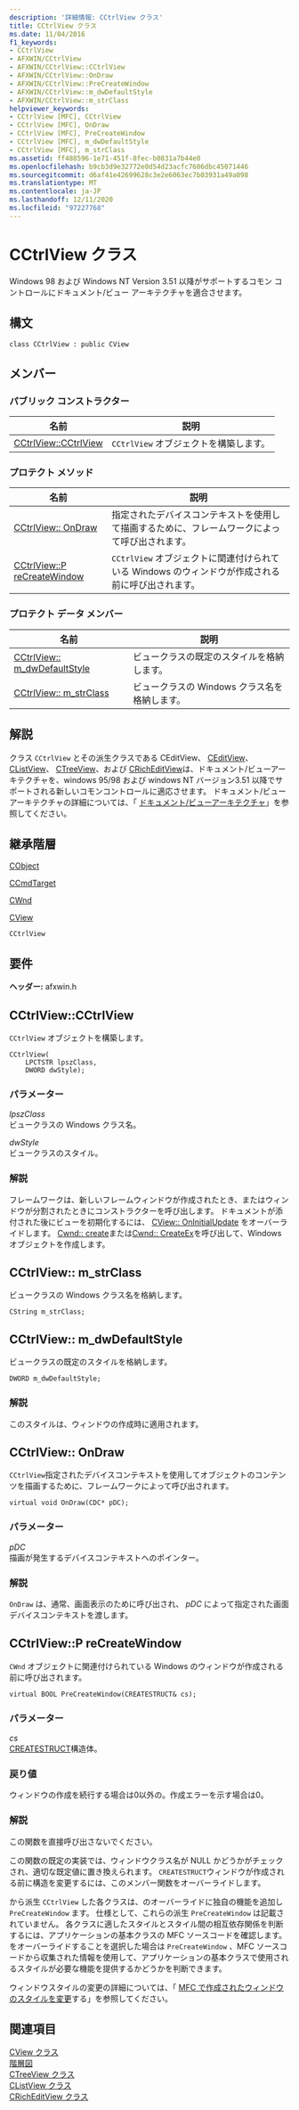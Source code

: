 ```yaml
---
description: '詳細情報: CCtrlView クラス'
title: CCtrlView クラス
ms.date: 11/04/2016
f1_keywords:
- CCtrlView
- AFXWIN/CCtrlView
- AFXWIN/CCtrlView::CCtrlView
- AFXWIN/CCtrlView::OnDraw
- AFXWIN/CCtrlView::PreCreateWindow
- AFXWIN/CCtrlView::m_dwDefaultStyle
- AFXWIN/CCtrlView::m_strClass
helpviewer_keywords:
- CCtrlView [MFC], CCtrlView
- CCtrlView [MFC], OnDraw
- CCtrlView [MFC], PreCreateWindow
- CCtrlView [MFC], m_dwDefaultStyle
- CCtrlView [MFC], m_strClass
ms.assetid: ff488596-1e71-451f-8fec-b0831a7b44e0
ms.openlocfilehash: b9cb3d9e32772e0d54d23acfc7606dbc45071446
ms.sourcegitcommit: d6af41e42699628c3e2e6063ec7b03931a49a098
ms.translationtype: MT
ms.contentlocale: ja-JP
ms.lasthandoff: 12/11/2020
ms.locfileid: "97227768"
---
```

# <a name="cctrlview-class"></a>CCtrlView クラス

Windows 98 および Windows NT Version 3.51 以降がサポートするコモン コントロールにドキュメント/ビュー アーキテクチャを適合させます。

## <a name="syntax"></a>構文

```
class CCtrlView : public CView
```

## <a name="members"></a>メンバー

### <a name="public-constructors"></a>パブリック コンストラクター

|名前|説明|
|----------|-----------------|
|[CCtrlView::CCtrlView](#cctrlview)|`CCtrlView` オブジェクトを構築します。|

### <a name="protected-methods"></a>プロテクト メソッド

|名前|説明|
|----------|-----------------|
|[CCtrlView:: OnDraw](#ondraw)|指定されたデバイスコンテキストを使用して描画するために、フレームワークによって呼び出されます。|
|[CCtrlView::P reCreateWindow](#precreatewindow)|`CCtrlView` オブジェクトに関連付けられている Windows のウィンドウが作成される前に呼び出されます。|

### <a name="protected-data-members"></a>プロテクト データ メンバー

|名前|説明|
|----------|-----------------|
|[CCtrlView:: m_dwDefaultStyle](#m_dwdefaultstyle)|ビュークラスの既定のスタイルを格納します。|
|[CCtrlView:: m_strClass](#m_strclass)|ビュークラスの Windows クラス名を格納します。|

## <a name="remarks"></a>解説

クラス `CCtrlView` とその派生クラスである CEditView、 [CEditView](../../mfc/reference/ceditview-class.md)、 [CListView](../../mfc/reference/clistview-class.md)、 [CTreeView](../../mfc/reference/ctreeview-class.md)、および [CRichEditView](../../mfc/reference/cricheditview-class.md)は、ドキュメント/ビューアーキテクチャを、windows 95/98 および windows NT バージョン3.51 以降でサポートされる新しいコモンコントロールに適応させます。 ドキュメント/ビューアーキテクチャの詳細については、「 [ドキュメント/ビューアーキテクチャ](../../mfc/document-view-architecture.md)」を参照してください。

## <a name="inheritance-hierarchy"></a>継承階層

[CObject](../../mfc/reference/cobject-class.md)

[CCmdTarget](../../mfc/reference/ccmdtarget-class.md)

[CWnd](../../mfc/reference/cwnd-class.md)

[CView](../../mfc/reference/cview-class.md)

`CCtrlView`

## <a name="requirements"></a>要件

**ヘッダー:** afxwin.h

## <a name="cctrlviewcctrlview"></a><a name="cctrlview"></a> CCtrlView::CCtrlView

`CCtrlView` オブジェクトを構築します。

```
CCtrlView(
    LPCTSTR lpszClass,
    DWORD dwStyle);
```

### <a name="parameters"></a>パラメーター

*lpszClass*<br/>
ビュークラスの Windows クラス名。

*dwStyle*<br/>
ビュークラスのスタイル。

### <a name="remarks"></a>解説

フレームワークは、新しいフレームウィンドウが作成されたとき、またはウィンドウが分割されたときにコンストラクターを呼び出します。 ドキュメントが添付された後にビューを初期化するには、 [CView:: OnInitialUpdate](../../mfc/reference/cview-class.md#oninitialupdate) をオーバーライドします。 [Cwnd:: create](../../mfc/reference/cwnd-class.md#create)または[Cwnd:: CreateEx](../../mfc/reference/cwnd-class.md#createex)を呼び出して、Windows オブジェクトを作成します。

## <a name="cctrlviewm_strclass"></a><a name="m_strclass"></a> CCtrlView:: m_strClass

ビュークラスの Windows クラス名を格納します。

```
CString m_strClass;
```

## <a name="cctrlviewm_dwdefaultstyle"></a><a name="m_dwdefaultstyle"></a> CCtrlView:: m_dwDefaultStyle

ビュークラスの既定のスタイルを格納します。

```
DWORD m_dwDefaultStyle;
```

### <a name="remarks"></a>解説

このスタイルは、ウィンドウの作成時に適用されます。

## <a name="cctrlviewondraw"></a><a name="ondraw"></a> CCtrlView:: OnDraw

`CCtrlView`指定されたデバイスコンテキストを使用してオブジェクトのコンテンツを描画するために、フレームワークによって呼び出されます。

```
virtual void OnDraw(CDC* pDC);
```

### <a name="parameters"></a>パラメーター

*pDC*<br/>
描画が発生するデバイスコンテキストへのポインター。

### <a name="remarks"></a>解説

`OnDraw` は、通常、画面表示のために呼び出され、 *pDC* によって指定された画面デバイスコンテキストを渡します。

## <a name="cctrlviewprecreatewindow"></a><a name="precreatewindow"></a> CCtrlView::P reCreateWindow

`CWnd` オブジェクトに関連付けられている Windows のウィンドウが作成される前に呼び出されます。

```
virtual BOOL PreCreateWindow(CREATESTRUCT& cs);
```

### <a name="parameters"></a>パラメーター

*cs*<br/>
[CREATESTRUCT](/windows/win32/api/winuser/ns-winuser-createstructw)構造体。

### <a name="return-value"></a>戻り値

ウィンドウの作成を続行する場合は0以外の。作成エラーを示す場合は0。

### <a name="remarks"></a>解説

この関数を直接呼び出さないでください。

この関数の既定の実装では、ウィンドウクラス名が NULL かどうかがチェックされ、適切な既定値に置き換えられます。 `CREATESTRUCT`ウィンドウが作成される前に構造を変更するには、このメンバー関数をオーバーライドします。

から派生 `CCtrlView` した各クラスは、のオーバーライドに独自の機能を追加し `PreCreateWindow` ます。 仕様として、これらの派生 `PreCreateWindow` は記載されていません。 各クラスに適したスタイルとスタイル間の相互依存関係を判断するには、アプリケーションの基本クラスの MFC ソースコードを確認します。 をオーバーライドすることを選択した場合は `PreCreateWindow` 、MFC ソースコードから収集された情報を使用して、アプリケーションの基本クラスで使用されるスタイルが必要な機能を提供するかどうかを判断できます。

ウィンドウスタイルの変更の詳細については、「 [MFC で作成されたウィンドウのスタイルを変更](../../mfc/changing-the-styles-of-a-window-created-by-mfc.md)する」を参照してください。

## <a name="see-also"></a>関連項目

[CView クラス](../../mfc/reference/cview-class.md)<br/>
[階層図](../../mfc/hierarchy-chart.md)<br/>
[CTreeView クラス](../../mfc/reference/ctreeview-class.md)<br/>
[CListView クラス](../../mfc/reference/clistview-class.md)<br/>
[CRichEditView クラス](../../mfc/reference/cricheditview-class.md)
